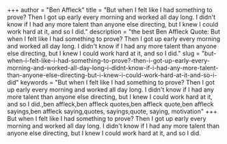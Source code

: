+++
author = "Ben Affleck"
title = "But when I felt like I had something to prove? Then I got up early every morning and worked all day long. I didn't know if I had any more talent than anyone else directing, but I knew I could work hard at it, and so I did."
description = "the best Ben Affleck Quote: But when I felt like I had something to prove? Then I got up early every morning and worked all day long. I didn't know if I had any more talent than anyone else directing, but I knew I could work hard at it, and so I did."
slug = "but-when-i-felt-like-i-had-something-to-prove?-then-i-got-up-early-every-morning-and-worked-all-day-long-i-didnt-know-if-i-had-any-more-talent-than-anyone-else-directing-but-i-knew-i-could-work-hard-at-it-and-so-i-did"
keywords = "But when I felt like I had something to prove? Then I got up early every morning and worked all day long. I didn't know if I had any more talent than anyone else directing, but I knew I could work hard at it, and so I did.,ben affleck,ben affleck quotes,ben affleck quote,ben affleck sayings,ben affleck saying,quotes, sayings,quote, saying, motivation"
+++
But when I felt like I had something to prove? Then I got up early every morning and worked all day long. I didn't know if I had any more talent than anyone else directing, but I knew I could work hard at it, and so I did.
